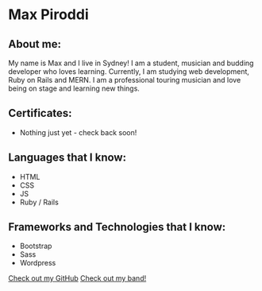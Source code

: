 # Max Piroddi

## About me:

My name is Max and I live in Sydney! I am a student, musician and budding developer who loves learning. Currently, I am studying web development, Ruby on Rails and MERN. I am a professional touring musician and love being on stage and learning new things.

## Certificates:
- Nothing just yet - check back soon!

## Languages that I know:

- HTML
- CSS
- JS
- Ruby / Rails

## Frameworks and Technologies that I know:

- Bootstrap
- Sass
- Wordpress



[Check out my GitHub](https://github.com/maxPiroddi)
[Check out my band!](http://tottyband.com)
